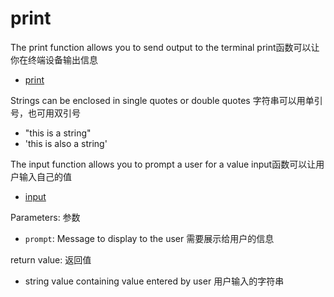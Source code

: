 # print

The print function allows you to send output to the terminal
print函数可以让你在终端设备输出信息
- [print](https://docs.python.org/3/library/functions.html#print)

Strings can be enclosed in single quotes or double quotes
字符串可以用单引号，也可用双引号
- "this is a string"
- 'this is also a string'

The input function allows you to prompt a user for a value
input函数可以让用户输入自己的值
- [input](https://docs.python.org/3/library/functions.html#input)
  
Parameters:
参数
- `prompt`: Message to display to the user  需要展示给用户的信息

return value:
返回值
- string value containing value entered by user 用户输入的字符串
